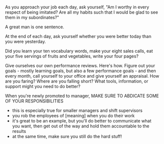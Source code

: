 
As you approach your job each day, ask yourself, "Am I worthy in every
respect of being imitated? Are all my habits such that I would be glad
to see them in my subordinates?"

A great man is one sentence.

At the end of each day, ask yourself whether you were better today than you were yesterday.

Did you learn your ten vocabulary words, make your eight sales calls, eat your five servings of fruits and vegetables, write your four pages?

Give ourselves our own performance reviews. Here's how. Figure out your goals - mostly learning goals, but also a few performance goals - and then every month, call yourself to your office and give yourself an appraisal. How are you faring? Where are you falling short? What tools, information, or support might you need to do better?

When you're newly promoted to manager, MAKE SURE TO ABDICATE SOME OF YOUR RESPONSIBILITIES
- this is especially true for smaller managers and shift supervisors
- you rob the employees of [meaning] when you do their work
- it's great to be an example, but you'll do better to communicate what you want, then get out of the way and hold them accountable to the results
- at the same time, make sure you still do the hard stuff!
